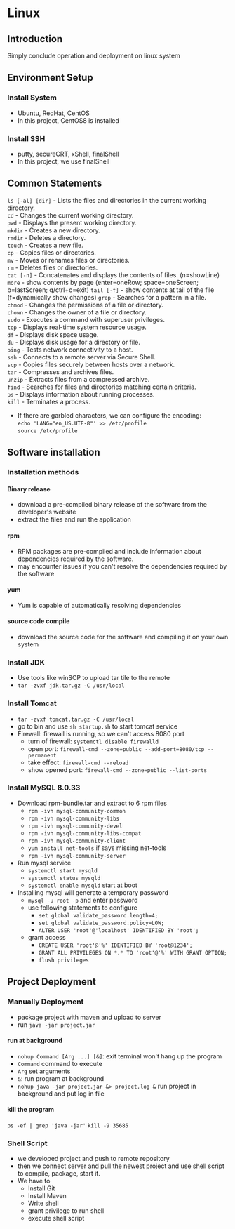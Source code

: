 # Linux

## Introduction
Simply conclude operation and deployment on linux system

## Environment Setup
### Install System 
- Ubuntu, RedHat, CentOS
- In this project, CentOS8 is installed
### Install SSH
- putty, secureCRT, xShell, finalShell
- In this project, we use finalShell

## Common Statements
`ls [-al] [dir]` - Lists the files and directories in the current working directory.  
`cd` - Changes the current working directory.  
`pwd` - Displays the present working directory.  
`mkdir` - Creates a new directory.  
`rmdir` - Deletes a directory.  
`touch` - Creates a new file.  
`cp` - Copies files or directories.  
`mv` - Moves or renames files or directories.  
`rm` - Deletes files or directories.  
`cat [-n]` - Concatenates and displays the contents of files. (n=showLine)
`more` - show contents by page (enter=oneRow; space=oneScreen; b=lastScreen; q/ctrl+c=exit)
`tail [-f]` - show contents at tail of the file (f=dynamically show changes)
`grep` - Searches for a pattern in a file.  
`chmod` - Changes the permissions of a file or directory.  
`chown` - Changes the owner of a file or directory.  
`sudo` - Executes a command with superuser privileges.  
`top` - Displays real-time system resource usage.  
`df` - Displays disk space usage.  
`du` - Displays disk usage for a directory or file.  
`ping` - Tests network connectivity to a host.  
`ssh` - Connects to a remote server via Secure Shell.  
`scp` - Copies files securely between hosts over a network.  
`tar` - Compresses and archives files.  
`unzip` - Extracts files from a compressed archive.  
`find` - Searches for files and directories matching certain criteria.  
`ps` - Displays information about running processes.  
`kill` - Terminates a process.

- If there are garbled characters, we can configure the encoding:  
`echo 'LANG="en_US.UTF-8"' >> /etc/profile`  
`source /etc/profile`

## Software installation
### Installation methods
#### Binary release 
- download a pre-compiled binary release of the software from the developer's website
- extract the files and run the application
#### rpm
- RPM packages are pre-compiled and include information about dependencies required by the software.
- may encounter issues if you can't resolve the dependencies required by the software
#### yum
- Yum is capable of automatically resolving dependencies
#### source code compile
- download the source code for the software and compiling it on your own system
### Install JDK
- Use tools like winSCP to upload tar tile to the remote
- `tar -zvxf jdk.tar.gz -C /usr/local`
### Install Tomcat
- `tar -zvxf tomcat.tar.gz -C /usr/local`
- go to bin and use `sh startup.sh` to start tomcat service
- Firewall: firewall is running, so we can't access 8080 port
  - turn of firewall: `systemctl disable firewalld`
  - open port: `firewall-cmd --zone=public --add-port=8080/tcp --permanent`
  - take effect: `firewall-cmd --reload`
  - show opened port: `firewall-cmd --zone=public --list-ports`
### Install MySQL 8.0.33
- Download rpm-bundle.tar and extract to 6 rpm files
  - `rpm -ivh mysql-community-common`
  - `rpm -ivh mysql-community-libs`
  - `rpm -ivh mysql-community-devel`
  - `rpm -ivh mysql-community-libs-compat`
  - `rpm -ivh mysql-community-client`
  - `yum install net-tools` if says missing net-tools
  - `rpm -ivh mysql-community-server`
- Run mysql service
  - `systemctl start mysqld` 
  - `systemctl status mysqld`
  - `systemctl enable mysqld` start at boot
- Installing mysql will generate a temporary password
  - `mysql -u root -p` and enter password
  - use following statements to configure
    - `set global validate_password.length=4;` 
    - `set global validate_password.policy=LOW;`
    - `ALTER USER 'root'@'localhost' IDENTIFIED BY 'root';`
  - grant access
    - `CREATE USER 'root'@'%' IDENTIFIED BY 'root@1234';`
    - `GRANT ALL PRIVILEGES ON *.* TO 'root'@'%' WITH GRANT OPTION;`
    - `flush privileges`
## Project Deployment
### Manually Deployment
- package project with maven and upload to server
- run `java -jar project.jar`
#### run at background
- `nohup Command [Arg ...] [&]`: exit terminal won't hang up the program
- `Command` command to execute
- `Arg` set arguments
- `&`: run program at background
-  `nohup java -jar project.jar &> project.log &` run project in background and put log in file
#### kill the program
`ps -ef | grep 'java -jar'`
`kill -9 35685`
### Shell Script
- we developed project and push to remote repository
- then we connect server and pull the newest project and use shell script to compile, package, start it.
- We have to 
  - Install Git
  - Install Maven
  - Write shell
  - grant privilege to run shell
  - execute shell script